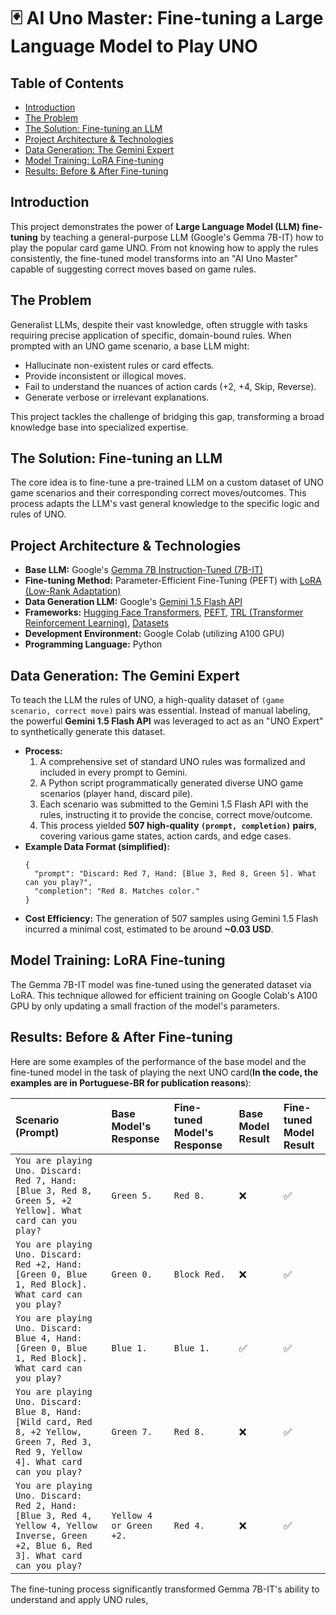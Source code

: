 # 🃏 AI Uno Master: Fine-tuning a Large Language Model to Play UNO

## Table of Contents
- [Introduction](#introduction)
- [The Problem](#the-problem)
- [The Solution: Fine-tuning an LLM](#the-solution-fine-tuning-an-llm)
- [Project Architecture & Technologies](#project-architecture--technologies)
- [Data Generation: The Gemini Expert](#data-generation-the-gemini-expert)
- [Model Training: LoRA Fine-tuning](#model-training-lora-fine-tuning)
- [Results: Before & After Fine-tuning](#results-before--after-fine-tuning)

## Introduction

This project demonstrates the power of **Large Language Model (LLM) fine-tuning** by teaching a general-purpose LLM (Google's Gemma 7B-IT) how to play the popular card game UNO. From not knowing how to apply the rules consistently, the fine-tuned model transforms into an "AI Uno Master" capable of suggesting correct moves based on game rules.

## The Problem

Generalist LLMs, despite their vast knowledge, often struggle with tasks requiring precise application of specific, domain-bound rules. When prompted with an UNO game scenario, a base LLM might:
- Hallucinate non-existent rules or card effects.
- Provide inconsistent or illogical moves.
- Fail to understand the nuances of action cards (+2, +4, Skip, Reverse).
- Generate verbose or irrelevant explanations.

This project tackles the challenge of bridging this gap, transforming a broad knowledge base into specialized expertise.

## The Solution: Fine-tuning an LLM

The core idea is to fine-tune a pre-trained LLM on a custom dataset of UNO game scenarios and their corresponding correct moves/outcomes. This process adapts the LLM's vast general knowledge to the specific logic and rules of UNO.

## Project Architecture & Technologies

- **Base LLM:** Google's [Gemma 7B Instruction-Tuned (7B-IT)](https://huggingface.co/google/gemma-7b-it)
- **Fine-tuning Method:** Parameter-Efficient Fine-Tuning (PEFT) with [LoRA (Low-Rank Adaptation)](https://arxiv.org/abs/2106.09685)
- **Data Generation LLM:** Google's [Gemini 1.5 Flash API](https://ai.google.dev/models/gemini)
- **Frameworks:** [Hugging Face Transformers](https://huggingface.co/docs/transformers/index), [PEFT](https://huggingface.co/docs/peft/index), [TRL (Transformer Reinforcement Learning)](https://huggingface.co/docs/trl/index), [Datasets](https://huggingface.co/docs/datasets/index)
- **Development Environment:** Google Colab (utilizing A100 GPU)
- **Programming Language:** Python

## Data Generation: The Gemini Expert

To teach the LLM the rules of UNO, a high-quality dataset of `(game scenario, correct move)` pairs was essential. Instead of manual labeling, the powerful **Gemini 1.5 Flash API** was leveraged to act as an "UNO Expert" to synthetically generate this dataset.

- **Process:**
    1.  A comprehensive set of standard UNO rules was formalized and included in every prompt to Gemini.
    2.  A Python script programmatically generated diverse UNO game scenarios (player hand, discard pile).
    3.  Each scenario was submitted to the Gemini 1.5 Flash API with the rules, instructing it to provide the concise, correct move/outcome.
    4.  This process yielded **507 high-quality `(prompt, completion)` pairs**, covering various game states, action cards, and edge cases.
- **Example Data Format (simplified):**
    ```
    {
      "prompt": "Discard: Red 7, Hand: [Blue 3, Red 8, Green 5]. What can you play?",
      "completion": "Red 8. Matches color."
    }
    ```
- **Cost Efficiency:** The generation of 507 samples using Gemini 1.5 Flash incurred a minimal cost, estimated to be around **~0.03 USD**.

## Model Training: LoRA Fine-tuning

The Gemma 7B-IT model was fine-tuned using the generated dataset via LoRA. This technique allowed for efficient training on Google Colab's A100 GPU by only updating a small fraction of the model's parameters.


## Results: Before & After Fine-tuning

Here are some examples of the performance of the base model and the fine-tuned model in the task of playing the next UNO card(**In the code, the examples are in Portuguese-BR for publication reasons**):

| Scenario (Prompt) | Base Model's Response | Fine-tuned Model's Response | Base Model Result | Fine-tuned Model Result |
| :------------------------------------------------------------------------------------------------------------------------------------------------------------------------------------------------------------------- | :------------------------------------------------------------------------------- | :---------------------------------- | :---------------- | :---------------------- |
| `You are playing Uno. Discard: Red 7, Hand: [Blue 3, Red 8, Green 5, +2 Yellow]. What card can you play?` | `Green 5.` | `Red 8.` | ❌ | ✅ |
| `You are playing Uno. Discard: Red +2, Hand: [Green 0, Blue 1, Red Block]. What card can you play?` | `Green 0.` | `Block Red.` | ❌ | ✅ |
| `You are playing Uno. Discard: Blue 4, Hand: [Green 0, Blue 1, Red Block]. What card can you play?` | `Blue 1.` | `Blue 1.` | ✅ | ✅ |
| `You are playing Uno. Discard: Blue 8, Hand: [Wild card, Red 8, +2 Yellow, Green 7, Red 3, Red 9, Yellow 4]. What card can you play?` | `Green 7.` | `Red 8.` | ❌ | ✅ |
| `You are playing Uno. Discard: Red 2, Hand: [Blue 3, Red 4, Yellow 4, Yellow Inverse, Green +2, Blue 6, Red 3]. What card can you play?` | `Yellow 4 or Green +2.` | `Red 4.` | ❌ | ✅ |

The fine-tuning process significantly transformed Gemma 7B-IT's ability to understand and apply UNO rules,
